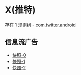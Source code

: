 # X(推特)

存在 1 规则组 - [com.twitter.android](/src/apps/com.twitter.android.ts)

## 信息流广告

- [快照-0](https://gkd-kit.songe.li/import/12798795)
- [快照-1](https://gkd-kit.gitee.io/import/12813235)
- [快照-2](https://gkd-kit.songe.li/import/12798810)
